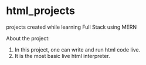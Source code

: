 # html_projects
projects created while learning Full Stack using MERN

About the project:

1) In this project, one can write and run html code live.
2) It is the most basic live html interpreter.
